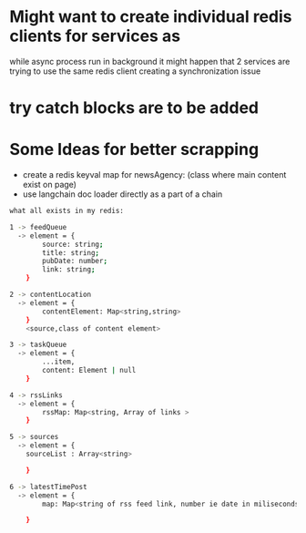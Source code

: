 # Might want to create individual redis clients for services as
while async process run in background it might happen that 2 services 
are trying to use the same redis client creating a synchronization issue


# try catch blocks are to be added

# Some Ideas for better scrapping
 - create a redis keyval map for newsAgency: (class where main content exist on page)
 - use langchain doc loader directly as a part of a chain

```bash
what all exists in my redis:

1 -> feedQueue 
  -> element = {
        source: string;
        title: string;
        pubDate: number;
        link: string;
    }

2 -> contentLocation
  -> element = {
        contentElement: Map<string,string>
    }  
    <source,class of content element>

3 -> taskQueue
  -> element = {
        ...item,
        content: Element | null
    }

4 -> rssLinks
  -> element = {
        rssMap: Map<string, Array of links >
    }

5 -> sources
  -> element = {
    sourceList : Array<string>

    }

6 -> latestTimePost
  -> element = {
        map: Map<string of rss feed link, number ie date in miliseconds>

    }
```